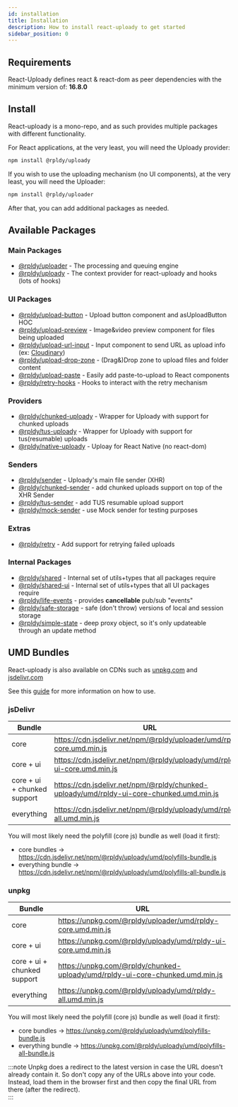 ```yaml
---
id: installation
title: Installation
description: How to install react-uploady to get started
sidebar_position: 0
---
```


## Requirements

React-Uploady defines react & react-dom as peer dependencies with the minimum version of: __16.8.0__

## Install

React-uploady is a mono-repo, and as such provides multiple packages with different functionality.

For React applications, at the very least, you will need the Uploady provider:

```bash npm2yarn
npm install @rpldy/uploady
```

If you wish to use the uploading mechanism (no UI components), at the very least, you will need the Uploader:

```bash npm2yarn
npm install @rpldy/uploader
```

After that, you can add additional packages as needed.

## Available Packages

### Main Packages

* [@rpldy/uploader](../packages/rpldy-uploader) - The processing and queuing engine
* [@rpldy/uploady](../packages/rpldy-uploady) - The context provider for react-uploady and hooks (lots of hooks)

### UI Packages

* [@rpldy/upload-button](../packages/rpldy-upload-button) - Upload button component and asUploadButton HOC
* [@rpldy/upload-preview](../packages/rpldy-upload-preview) - Image&video preview component for files being uploaded
* [@rpldy/upload-url-input](../packages/rpldy-upload-url-input) - Input component to send URL as upload info (ex: [Cloudinary](https://cloudinary.com/documentation/upload_images#auto_fetching_remote_images))
* [@rpldy/upload-drop-zone](../packages/rpldy-upload-drop-zone) - (Drag&)Drop zone to upload files and folder content
* [@rpldy/upload-paste](../packages/rpldy-upload-paste) - Easily add paste-to-upload to React components
* [@rpldy/retry-hooks](../packages/rpldy-retry-hooks) - Hooks to interact with the retry mechanism

### Providers

* [@rpldy/chunked-uploady](../packages/rpldy-chunked-uploady) - Wrapper for Uploady with support for chunked uploads
* [@rpldy/tus-uploady](../packages/rpldy-tus-uploady) - Wrapper for Uploady with support for tus(resumable) uploads
* [@rpldy/native-uploady](../packages/rpldy-native-uploady) - Uploay for React Native (no react-dom)

### Senders

* [@rpldy/sender](../packages/rpldy-sender) - Uploady's main file sender (XHR)
* [@rpldy/chunked-sender](../packages/rpldy-chunked-sender) - add chunked uploads support on top of the XHR Sender
* [@rpldy/tus-sender](../packages/rpldy-tus-sender) - add TUS resumable upload support
* [@rpldy/mock-sender](../packages/rpldy-mock-sender) - use Mock sender for testing purposes

### Extras

* [@rpldy/retry](../packages/rpldy-retry) - Add support for retrying failed uploads

### Internal Packages

* [@rpldy/shared](../packages/rpldy-shared) - Internal set of utils+types that all packages require
* [@rpldy/shared-ui](../packages/rpldy-shared) - Internal set of utils+types that all UI packages require
* [@rpldy/life-events](../packages/rpldy-life-events) - provides **cancellable** pub/sub "events"
* [@rpldy/safe-storage](../packages/rpldy-safe-storage) - safe (don't throw) versions of local and session storage
* [@rpldy/simple-state](../packages/rpldy-simple-state) - deep proxy object, so it's only updateable through an update method


## UMD Bundles

React-uploady is also available on CDNs such as [unpkg.com](https://unpkg.com) and [jsdelivr.com](https://www.jsdelivr.com/)

See this [guide](../guides/UMD.md) for more information on how to use.

### jsDelivr

| Bundle                        | URL
| ---------------------------- | ------------- 
| core                         | https://cdn.jsdelivr.net/npm/@rpldy/uploader/umd/rpldy-core.umd.min.js
| core + ui                    | https://cdn.jsdelivr.net/npm/@rpldy/uploady/umd/rpldy-ui-core.umd.min.js
| core + ui + chunked support  | https://cdn.jsdelivr.net/npm/@rpldy/chunked-uploady/umd/rpldy-ui-core-chunked.umd.min.js
| everything                   | https://cdn.jsdelivr.net/npm/@rpldy/uploady/umd/rpldy-all.umd.min.js

You will most likely need the polyfill (core js) bundle as well (load it first):

- core bundles -> https://cdn.jsdelivr.net/npm/@rpldy/uploady/umd/polyfills-bundle.js
- everything bundle -> https://cdn.jsdelivr.net/npm/@rpldy/uploady/umd/polyfills-all-bundle.js

### unpkg

| Bundle                        | URL
| ---------------------------- | ------------- 
| core                         | https://unpkg.com/@rpldy/uploader/umd/rpldy-core.umd.min.js
| core + ui                    | https://unpkg.com/@rpldy/uploady/umd/rpldy-ui-core.umd.min.js
| core + ui + chunked support  | https://unpkg.com/@rpldy/chunked-uploady/umd/rpldy-ui-core-chunked.umd.min.js
| everything                   | https://unpkg.com/@rpldy/uploady/umd/rpldy-all.umd.min.js

You will most likely need the polyfill (core js) bundle as well (load it first):

- core bundles -> https://unpkg.com/@rpldy/uploady/umd/polyfills-bundle.js
- everything bundle -> https://unpkg.com/@rpldy/uploady/umd/polyfills-all-bundle.js

:::note
Unpkg does a redirect to the latest version in case the URL doesn't already contain it. So don't copy any of the URLs above into your code.
Instead, load them in the browser first and then copy the final URL from there (after the redirect).  
:::
